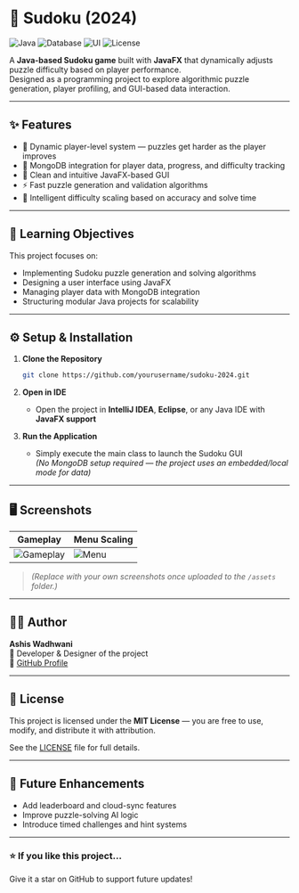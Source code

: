 # 🧩 Sudoku (2024)

![Java](https://img.shields.io/badge/Language-Java-blue)
![Database](https://img.shields.io/badge/Database-MongoDB-green)
![UI](https://img.shields.io/badge/UI-JavaFX-orange)
![License](https://img.shields.io/badge/License-MIT-lightgrey)

A **Java-based Sudoku game** built with **JavaFX** that dynamically adjusts puzzle difficulty based on player performance.  
Designed as a programming project to explore algorithmic puzzle generation, player profiling, and GUI-based data interaction.

---

## ✨ Features

- 🧮 Dynamic player-level system — puzzles get harder as the player improves  
- 💾 MongoDB integration for player data, progress, and difficulty tracking  
- 🎨 Clean and intuitive JavaFX-based GUI  
- ⚡ Fast puzzle generation and validation algorithms  
- 🧠 Intelligent difficulty scaling based on accuracy and solve time  

---

## 🧠 Learning Objectives

This project focuses on:
- Implementing Sudoku puzzle generation and solving algorithms  
- Designing a user interface using JavaFX  
- Managing player data with MongoDB integration  
- Structuring modular Java projects for scalability  

---

## ⚙️ Setup & Installation

1. **Clone the Repository**
   ```bash
   git clone https://github.com/yourusername/sudoku-2024.git
   ```

2. **Open in IDE**
   - Open the project in **IntelliJ IDEA**, **Eclipse**, or any Java IDE with **JavaFX support**

3. **Run the Application**
   - Simply execute the main class to launch the Sudoku GUI  
   *(No MongoDB setup required — the project uses an embedded/local mode for data)*

---

## 🖥️ Screenshots

| Gameplay | Menu Scaling |
|-----------|--------------------|
| ![Gameplay](assets/gameplay1.jpg) | ![Menu](assets/menu.jpg) |

> *(Replace with your own screenshots once uploaded to the `/assets` folder.)*

---

## 🧑‍💻 Author

**Ashis Wadhwani**  
📍 Developer & Designer of the project  
🔗 [GitHub Profile](https://github.com/yourusername)

---

## 📜 License

This project is licensed under the **MIT License** — you are free to use, modify, and distribute it with attribution.

See the [LICENSE](LICENSE) file for full details.

---

## 🚀 Future Enhancements
- Add leaderboard and cloud-sync features  
- Improve puzzle-solving AI logic  
- Introduce timed challenges and hint systems  

---

### ⭐ If you like this project...
Give it a star on GitHub to support future updates!
